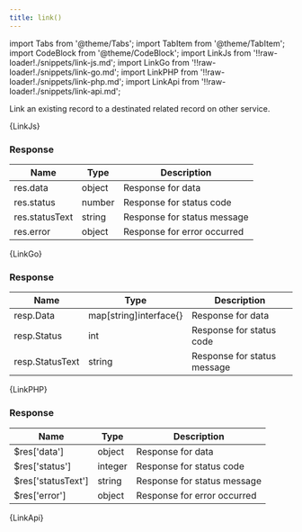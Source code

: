 ```yaml
---
title: link()
---
```


import Tabs from '@theme/Tabs';
import TabItem from '@theme/TabItem';
import CodeBlock from '@theme/CodeBlock';
import LinkJs from '!!raw-loader!./snippets/link-js.md';
import LinkGo from '!!raw-loader!./snippets/link-go.md';
import LinkPHP from '!!raw-loader!./snippets/link-php.md';
import LinkApi from '!!raw-loader!./snippets/link-api.md';

Link an existing record to a destinated related record on other service.

<Tabs>
  <TabItem value="javascript" label="Javascript" default>
    <CodeBlock className="language-jsx">
      {LinkJs}
    </CodeBlock>

### Response

| Name            | Type   | Description |
| --------------- | ------ | ----------- | 
| res.data    | object | Response for data |
| res.status  | number | Response for status code |
| res.statusText | string | Response for status message |
| res.error | object | Response for error occurred |

  </TabItem>
  <TabItem value="go" label="Go" default>
    <CodeBlock className="language-jsx">
      {LinkGo}
    </CodeBlock>

### Response

| Name            | Type   | Description |
| --------------- | ------ | ----------- | 
| resp.Data    | map[string]interface{} | Response for data |
| resp.Status  | int | Response for status code |
| resp.StatusText | string | Response for status message |

  </TabItem>
  <TabItem value="php" label="PHP" default>
    <CodeBlock className="language-jsx">
      {LinkPHP}
    </CodeBlock>

### Response

| Name            | Type   | Description |
| --------------- | ------ | ----------- | 
| $res['data']    | object | Response for data |
| $res['status']  | integer | Response for status code |
| $res['statusText'] | string | Response for status message |
| $res['error'] | object | Response for error occurred |

  </TabItem>
  <TabItem value="API" label="API">
    <CodeBlock className="language-jsx" title="[LINK]">
      {LinkApi}
    </CodeBlock>
  </TabItem>
</Tabs>

